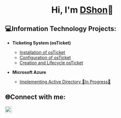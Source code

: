 <h1><p align="center">
Hi, I'm <a href="https://www.linkedin.com/in/dshon-edwards-b12b40342">DShon</a>👋</h1>

<h2>💻Information Technology Projects:</h2>

- <b>Ticketing System (osTicket)</b>
  - [Installation of osTicket](https://github.com/DSh0n/osTicket/blob/main/README.md)
  - [Configuration of osTicket](https://github.com/DSh0n/Config-osTicket)
  - [Creation and Lifecycle osTicket](https://github.com/DSh0n/Lifecycle/blob/main/README.md)

- <b>Microsoft Azure</b>
  - [Implementing Active Directory 🚧In Progress🚧](https://github.com/DSh0n)
<h2>🌐Connect with me:</h2>

[<img align="left" alt="dshon-edwards | LinkedIn" width="22px" src="https://i.imgur.com/j8uIZgH.png" />][linkedin]

[linkedin]: https://www.linkedin.com/in/dshon-edwards-b12b40342
